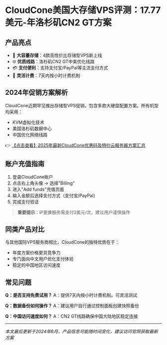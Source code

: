 # CloudCone美国大存储VPS评测：17.77美元-年洛杉矶CN2 GT方案

## 产品亮点
- 💾 **大容量存储**：4款高性价比存储型VPS新上线
- 🌐 **优质线路**：洛杉矶CN2 GT中美优化线路
- 💳 **支付便利**：支持支付宝/PayPal等主流支付方式
- 🔄 **灵活计费**：7天内按小时计费机制

## 2024年促销方案解析
CloudCone近期罕见推出存储型VPS促销，包含多款大硬盘配置方案。所有机型均采用：
- KVM虚拟化技术
- 美国洛杉矶数据中心
- 中国优化网络线路

👉 [【点击查看】2025年最新CloudCone优惠码及特价云服务器方案汇总](https://bit.ly/Cloudcone)

## 账户充值指南
1. 登录CloudCone账户
2. 点击右上角头像 → 选择"Billing"
3. 进入"Add funds"充值页面
4. 输入金额后选择支付方式（支付宝/PayPal）
5. 完成支付验证

> **重要提示**：IP更换服务需支付2美元/次，建议用户谨慎操作

## 同类产品对比
与其他国际VPS服务商相比，CloudCone的独特优势在于：
- 年度方案价格更具竞争力
- 专门面向中文用户优化支付体验
- 稳定的中国地区访问速度

## 常见问题
**Q：是否支持免费试用？**
A：提供7天内按小时计费机制，可灵活测试

**Q：数据备份如何操作？**
A：建议用户自行通过控制面板创建快照备份

**Q：中国访问速度如何？**
A：CN2 GT线路确保中国大陆地区稳定连接

---

*本文最后更新于2024年6月，产品信息可能随时间变化，建议访问官网获取最新方案*